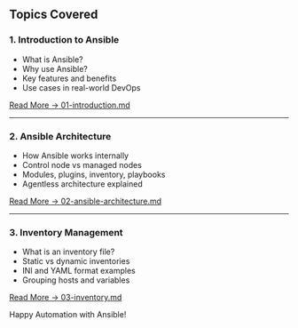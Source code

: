 

##  Topics Covered

### 1.  Introduction to Ansible
- What is Ansible?
- Why use Ansible?
- Key features and benefits
- Use cases in real-world DevOps

[Read More → 01-introduction.md](./01-introduction.md)

---

### 2.  Ansible Architecture
- How Ansible works internally
- Control node vs managed nodes
- Modules, plugins, inventory, playbooks
- Agentless architecture explained

[Read More → 02-ansible-architecture.md](./02-ansible-architecture.md)

---

### 3. Inventory Management
- What is an inventory file?
- Static vs dynamic inventories
- INI and YAML format examples
- Grouping hosts and variables

 [Read More → 03-inventory.md](./03-inventory.md)




 Happy Automation with Ansible!
